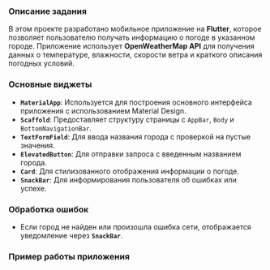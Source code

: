 ### Описание задания

В этом проекте разработано мобильное приложение на **Flutter**, которое позволяет пользователю получать информацию о погоде в указанном городе. Приложение использует **OpenWeatherMap API** для получения данных о температуре, влажности, скорости ветра и краткого описания погодных условий. 


### Основные виджеты
- **`MaterialApp`**: Используется для построения основного интерфейса приложения с использованием Material Design.
- **`Scaffold`**: Предоставляет структуру страницы с `AppBar`, `Body` и `BottomNavigationBar`.
- **`TextFormField`**: Для ввода названия города с проверкой на пустые значения.
- **`ElevatedButton`**: Для отправки запроса с введенным названием города.
- **`Card`**: Для стилизованного отображения информации о погоде.
- **`SnackBar`**: Для информирования пользователя об ошибках или успехе.

### Обработка ошибок
- Если город не найден или произошла ошибка сети, отображается уведомление через **`SnackBar`**.

### Пример работы приложения
